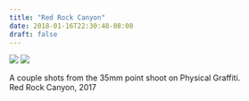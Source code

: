 ```yaml
---
title: "Red Rock Canyon"
date: 2018-01-16T22:30:48-08:00
draft: false
---
```


![](https://d17enza3bfujl8.cloudfront.net/000065760022_01.jpg)
![](https://d17enza3bfujl8.cloudfront.net/000065760024_01.jpg)

A couple shots from the 35mm point shoot on Physical Graffiti.<br>
Red Rock Canyon, 2017

